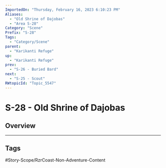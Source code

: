 ```yaml
---
ImportedOn: "Thursday, February 16, 2023 6:10:23 PM"
Aliases:
  - "Old Shrine of Dajobas"
  - "Area S-28"
Category: "Scene"
Prefix: "S-28"
Tags:
  - "Category/Scene"
parent:
  - "Karikanti Refuge"
up:
  - "Karikanti Refuge"
prev:
  - "S-26 - Buried Bard"
next:
  - "S-25 - Scout"
RWtopicId: "Topic_5547"
---
```

# S-28 - Old Shrine of Dajobas
## Overview

---
## Tags
#Story-Scope/RzrCoast-Non-Adventure-Content

